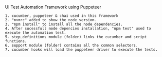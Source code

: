 UI Test Automation Framework using Puppeteer

    1. cucumber, puppeteer & chai used in this framework
    2. "nvmrc" added to show the node version.
    3. "npm install" to install all the node dependencies.
    4. After sucessfull node depencies installation, "npm test" used to execute the automation test.
    5. step_definitions module (folder) links the cucumber and script functions.
    6. support module (folder) contains all the common selectors.
    7. cucumber hooks will load the puppeteer driver to execute the tests.
